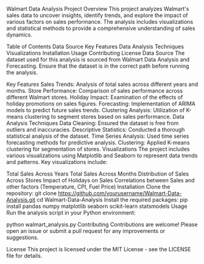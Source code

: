 Walmart Data Analysis Project
Overview
This project analyzes Walmart's sales data to uncover insights, identify trends, and explore the impact of various factors on sales performance. The analysis includes visualizations and statistical methods to provide a comprehensive understanding of sales dynamics.

Table of Contents
Data Source
Key Features
Data Analysis Techniques
Visualizations
Installation
Usage
Contributing
License
Data Source
The dataset used for this analysis is sourced from Walmart Data Analysis and Forecasting. Ensure that the dataset is in the correct path before running the analysis.

Key Features
Sales Trends: Analysis of total sales across different years and months.
Store Performance: Comparison of sales performance across different Walmart stores.
Holiday Impact: Examination of the effects of holiday promotions on sales figures.
Forecasting: Implementation of ARIMA models to predict future sales trends.
Clustering Analysis: Utilization of K-means clustering to segment stores based on sales performance.
Data Analysis Techniques
Data Cleaning: Ensured the dataset is free from outliers and inaccuracies.
Descriptive Statistics: Conducted a thorough statistical analysis of the dataset.
Time Series Analysis: Used time series forecasting methods for predictive analysis.
Clustering: Applied K-means clustering for segmentation of stores.
Visualizations
The project includes various visualizations using Matplotlib and Seaborn to represent data trends and patterns. Key visualizations include:

Total Sales Across Years
Total Sales Across Months
Distribution of Sales Across Stores
Impact of Holidays on Sales
Correlations between Sales and other factors (Temperature, CPI, Fuel Price)
Installation
Clone the repository:
git clone https://github.com/yourusername/Walmart-Data-Analysis.git
cd Walmart-Data-Analysis
Install the required packages:
pip install pandas numpy matplotlib seaborn scikit-learn statsmodels
Usage
Run the analysis script in your Python environment:

python walmart_analysis.py
Contributing
Contributions are welcome! Please open an issue or submit a pull request for any improvements or suggestions.

License
This project is licensed under the MIT License - see the LICENSE file for details.
